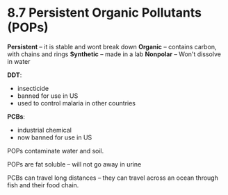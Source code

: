 # 8.7 Persistent Organic Pollutants (POPs)
**Persistent** – it is stable and wont break down
**Organic** – contains carbon, with chains and rings
**Synthetic** – made in a lab
**Nonpolar** – Won't dissolve in water

**DDT**:
- insecticide
- banned for use in US
- used to control malaria in other countries

**PCBs**:
- industrial chemical 
- now banned for use in US

POPs contaminate water and soil.

POPs are fat soluble – will not go away in urine

PCBs can travel long distances – they can travel across an ocean through fish and their food chain.

